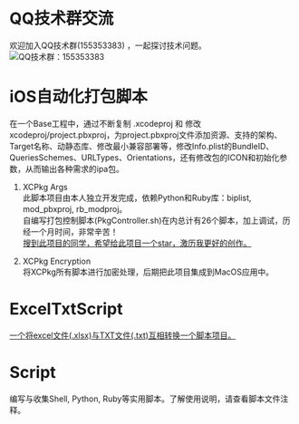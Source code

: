 # QQ技术群交流
欢迎加入QQ技术群(155353383) ，一起探讨技术问题。<br>
![QQ技术群：155353383](https://github.com/dgynfi/Script/raw/master/images/qq155353383.jpg)

# iOS自动化打包脚本
在一个Base工程中，通过不断复制 .xcodeproj 和 修改 xcodeproj/project.pbxproj，为project.pbxproj文件添加资源、支持的架构、Target名称、动静态库、修改最小兼容部署等，修改Info.plist的BundleID、QueriesSchemes、URLTypes、Orientations，还有修改包的ICON和初始化参数，从而输出各种需求的ipa包。

1. XCPkg Args <br>
此脚本项目由本人独立开发完成，依赖Python和Ruby库：biplist, mod_pbxproj, rb_modproj。<br>
自编写打包控制脚本(PkgController.sh)在内总计有26个脚本，加上调试，历经一个月时间，非常辛苦！<br>
[搜到此项目的同学，希望给此项目一个star，激历我更好的创作。](https://github.com/dgynfi/Script/tree/master/iOS自动化打包脚本)

2. XCPkg Encryption <br>
将XCPkg所有脚本进行加密处理，后期把此项目集成到MacOS应用中。

# ExcelTxtScript
[一个将excel文件(.xlsx)与TXT文件(.txt)互相转换一个脚本项目。](https://github.com/dgynfi/MacExcelTool)

# Script
编写与收集Shell, Python, Ruby等实用脚本。了解使用说明，请查看脚本文件注释。
